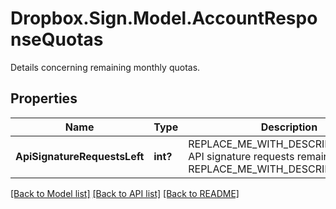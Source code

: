# Dropbox.Sign.Model.AccountResponseQuotas
Details concerning remaining monthly quotas.

## Properties

Name | Type | Description | Notes
------------ | ------------- | ------------- | -------------
**ApiSignatureRequestsLeft** | **int?** | REPLACE_ME_WITH_DESCRIPTION_BEGIN API signature requests remaining. REPLACE_ME_WITH_DESCRIPTION_END | [optional] **DocumentsLeft** | **int?** | REPLACE_ME_WITH_DESCRIPTION_BEGIN Signature requests remaining. REPLACE_ME_WITH_DESCRIPTION_END | [optional] **TemplatesTotal** | **int?** | REPLACE_ME_WITH_DESCRIPTION_BEGIN Total API templates allowed. REPLACE_ME_WITH_DESCRIPTION_END | [optional] **TemplatesLeft** | **int?** | REPLACE_ME_WITH_DESCRIPTION_BEGIN API templates remaining. REPLACE_ME_WITH_DESCRIPTION_END | [optional] **SmsVerificationsLeft** | **int?** | REPLACE_ME_WITH_DESCRIPTION_BEGIN SMS verifications  remaining. REPLACE_ME_WITH_DESCRIPTION_END | [optional] **NumFaxPagesLeft** | **int?** | REPLACE_ME_WITH_DESCRIPTION_BEGIN Number of fax pages left REPLACE_ME_WITH_DESCRIPTION_END | [optional] 

[[Back to Model list]](../README.md#documentation-for-models) [[Back to API list]](../README.md#documentation-for-api-endpoints) [[Back to README]](../README.md)


